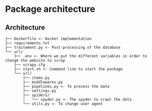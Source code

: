 # Package architecture

## Architecture

    ├── Dockerfile <- Docker implementation
    ├── requirements.txt
    ├── traitement.py <- Post-processing of the database
    └── url/
        ├── .env <- Where we put the different variables in order to change the website to scrap
        ├── scrapy.cfg
        ├── start.sh <- Command line to start the package
        └── url/
            ├── items.py
            ├── middlewares.py
            ├── pipelines.py <- To process the data
            ├── settings.py
            ├── spiders/
            │   └── spyder.py <- The spyder to crawl the data
            └── utils.py <- To change user agent
